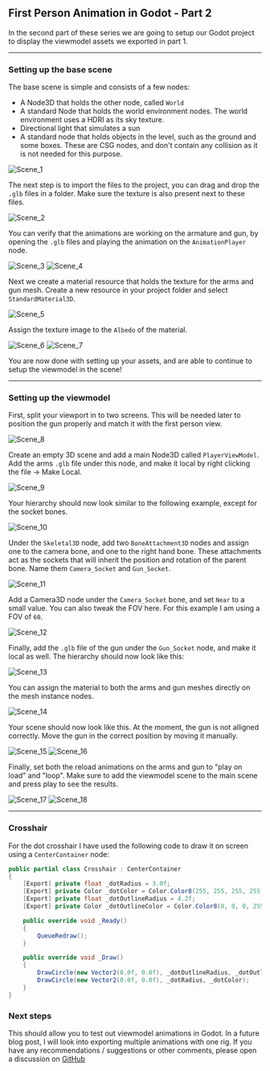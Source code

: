 ## First Person Animation in Godot - Part 2

In the second part of these series we are going to setup our Godot project to display the viewmodel assets we exported in part 1.

---

### Setting up the base scene

The base scene is simple and consists of a few nodes:

- A Node3D that holds the other node, called `World`
- A standard Node that holds the world environment nodes. The world environment uses a HDRI as its sky texture.
- Directional light that simulates a sun
- A standard node that holds objects in the level, such as the ground and some boxes. These are CSG nodes, and don't contain any collision as it is not needed for this purpose.

![Scene_1](/img/godot/godot_scene_1.png)

The next step is to import the files to the project, you can drag and drop the `.glb` files in a folder. Make sure the texture is also present next to these files.

![Scene_2](/img/godot/godot_scene_2.png)

You can verify that the animations are working on the armature and gun, by opening the `.glb` files and playing the animation on the `AnimationPlayer` node.

![Scene_3](/img/godot/godot_scene_3.png)
![Scene_4](/img/godot/godot_scene_4.png)

Next we create a material resource that holds the texture for the arms and gun mesh. Create a new resource in your project folder and select `StandardMaterial3D`.

![Scene_5](/img/godot/godot_scene_5.png)

Assign the texture image to the `Albedo` of the material.

![Scene_6](/img/godot/godot_scene_6.png)
![Scene_7](/img/godot/godot_scene_7.png)

You are now done with setting up your assets, and are able to continue to setup the viewmodel in the scene!

---

### Setting up the viewmodel

First, split your viewport in to two screens. This will be needed later to position the gun properly and match it with the first person view.

![Scene_8](/img/godot/godot_scene_8.png)

Create an empty 3D scene and add a main Node3D called `PlayerViewModel`. Add the arms `.glb` file under this node, and make it local by right clicking the file -> Make Local.

![Scene_9](/img/godot/godot_scene_9.png)

Your hierarchy should now look similar to the following example, except for the socket bones.

![Scene_10](/img/godot/godot_scene_10.png)

Under the `Skeletal3D` node, add two `BoneAttachment3D` nodes and assign one to the camera bone, and one to the right hand bone. These attachments act as the sockets that will inherit the position and rotation of the parent bone. Name them `Camera_Socket` and `Gun_Socket`.

![Scene_11](/img/godot/godot_scene_11.png)

Add a Camera3D node under the `Camera_Socket` bone, and set `Near` to a small value. You can also tweak the FOV here. For this example I am using a FOV of `60`.

![Scene_12](/img/godot/godot_scene_12.png)

Finally, add the `.glb` file of the gun under the `Gun_Socket` node, and make it local as well. The hierarchy should now look like this:

![Scene_13](/img/godot/godot_scene_13.png)

You can assign the material to both the arms and gun meshes directly on the mesh instance nodes.

![Scene_14](/img/godot/godot_scene_14.png)

Your scene should now look like this. At the moment, the gun is not alligned correctly. Move the gun in the correct position by moving it manually.

![Scene_15](/img/godot/godot_scene_15.png)
![Scene_16](/img/godot/godot_scene_16.png)

Finally, set both the reload animations on the arms and gun to "play on load" and "loop". Make sure to add the viewmodel scene to the main scene and press play to see the results.

![Scene_17](/img/godot/godot_scene_17.png)
![Scene_18](/img/godot/godot_scene_18.png)

---

### Crosshair

For the dot crosshair I have used the following code to draw it on screen using a `CenterContainer` node:

```csharp
public partial class Crosshair : CenterContainer
{
	[Export] private float _dotRadius = 3.0f;
	[Export] private Color _dotColor = Color.Color8(255, 255, 255, 255);
	[Export] private float _dotOutlineRadius = 4.2f;
	[Export] private Color _dotOutlineColor = Color.Color8(0, 0, 0, 255);

	public override void _Ready()
	{
		QueueRedraw();
	}

    public override void _Draw()
    {
		DrawCircle(new Vector2(0.0f, 0.0f), _dotOutlineRadius, _dotOutlineColor);
        DrawCircle(new Vector2(0.0f, 0.0f), _dotRadius, _dotColor);
    }
}
```

### Next steps

This should allow you to test out viewmodel animations in Godot. In a future blog post, I will look into exporting multiple animations with one rig. If you have any recommendations / suggestions or other comments, please open a discussion on [GitHub](https://github.com/xandev133/xandev133.github.io/discussions)